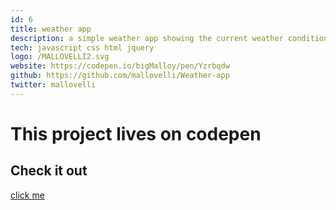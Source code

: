 ```yaml
---
id: 6
title: weather app
description: a simple weather app showing the current weather conditions at your location. A project on implementing Apis
tech: javascript css html jquery
logo: /MALLOVELLI2.svg
website: https://codepen.io/bigMalloy/pen/Yzrbqdw
github: https://github.com/mallovelli/Weather-app
twitter: mallovelli
---
```


# This project lives on codepen

## Check it out


[click me](https://codepen.io/bigMalloy/pen/Yzrbqdw) 


